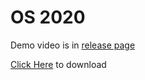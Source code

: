# OS 2020

Demo video is in [release page](https://github.com/doraeric/OS2020/releases)

[Click Here](https://github.com/doraeric/OS2020/releases/download/v0.0/os-demo.mkv) to download
